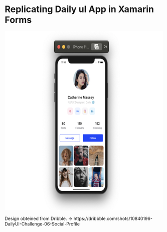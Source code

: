 # Replicating Daily uI App in Xamarin Forms

<p align="center">
<img src="https://github.com/SyncfusionExamples/designing-social-profile-ui-in-xamarin/blob/main/Images/ProfilePageXAML.png" height="570" width="650" title="Christmas"/>
</p>

<p> Design obteined from Dribble. -> https://dribbble.com/shots/10840196-DailyUI-Challenge-06-Social-Profile
